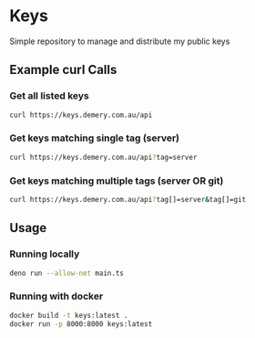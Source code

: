 # Keys

Simple repository to manage and distribute my public keys

## Example curl Calls

### Get all listed keys

```sh
curl https://keys.demery.com.au/api
```

### Get keys matching single tag (server)

```sh
curl https://keys.demery.com.au/api?tag=server
```

### Get keys matching multiple tags (server OR git)

```sh
curl https://keys.demery.com.au/api?tag[]=server&tag[]=git
```

## Usage

### Running locally

```sh
deno run --allow-net main.ts
```

### Running with docker

```sh
docker build -t keys:latest .
docker run -p 8000:8000 keys:latest
```
